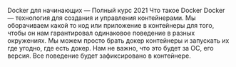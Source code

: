 Docker для начинающих —
Полный курс 2021
Что такое Docker
Docker — технология для создания и управления контейнерами.
Мы оборачиваем какой то код или приложение в контейнеры для того, чтобы он
нам гарантировал одинаковое поведение в разных окружениях. Мы можем просто
брать докер контейнеры и запускать их где угодно, где есть докер. Нам не важно,
что это будет за ОС, его версия. Все поведение будет зафиксировано в
контейнере.

